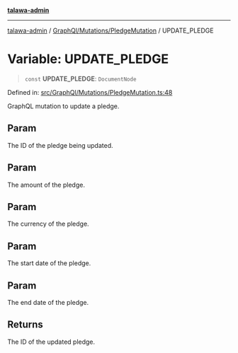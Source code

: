 [**talawa-admin**](../../../../README.md)

***

[talawa-admin](../../../../README.md) / [GraphQl/Mutations/PledgeMutation](../README.md) / UPDATE\_PLEDGE

# Variable: UPDATE\_PLEDGE

> `const` **UPDATE\_PLEDGE**: `DocumentNode`

Defined in: [src/GraphQl/Mutations/PledgeMutation.ts:48](https://github.com/gautam-divyanshu/talawa-admin/blob/619e831a8e34de2906df3277eb6df8b5309fb2fc/src/GraphQl/Mutations/PledgeMutation.ts#L48)

GraphQL mutation to update a pledge.

## Param

The ID of the pledge being updated.

## Param

The amount of the pledge.

## Param

The currency of the pledge.

## Param

The start date of the pledge.

## Param

The end date of the pledge.

## Returns

The ID of the updated pledge.
